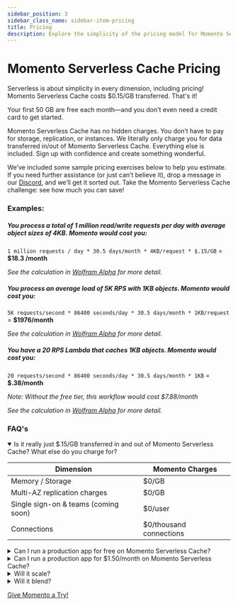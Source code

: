 ```yaml
---
sidebar_position: 3
sidebar_class_name: sidebar-item-pricing
title: Pricing
description: Explore the simplicity of the pricing model for Momento Serverless Cache
---
```


# Momento Serverless Cache Pricing
Serverless is about simplicity in every dimension, including pricing! Momento Serverless Cache costs $0.15/GB transferred. That's it!

Your first 50 GB are free each month—and you don't even need a credit card to get started.

Momento Serverless Cache has no hidden charges. You don’t have to pay for storage, replication, or instances. We literally only charge you for data transferred in/out of Momento Serverless Cache. Everything else is included. Sign up with confidence and create something wonderful.

We’ve included some sample pricing exercises below to help you estimate. If you need further assistance (or just can’t believe it), drop a message in our [Discord](https://discord.gg/Z7FSXB89), and we’ll get it sorted out. Take the Momento Serverless Cache challenge: see how much you can save!

### Examples:

##### You process a total of 1 million read/write requests per day with average object sizes of 4KB. Momento would cost you:

`1 million requests / day * 30.5 days/month * 4KB/request * $.15/GB` = **$18.3 /month**

_See the calculation in [Wolfram Alpha](https://www.wolframalpha.com/input?i=1+million%2F+day+*+4KB+*+%24.15%2FGB+to+%24%2Fmonth) for more detail._

##### You process an average load of 5K RPS with 1KB objects. Momento would cost you:

`5K requests/second * 86400 seconds/day * 30.5 days/month * 1KB/request` = **$1976/month**

_See the calculation in [Wolfram Alpha](https://www.wolframalpha.com/input?i=5000%2Fsecond+*+1KB++*+%24.15%2FGB+to+%24%2Fmonth) for more detail._

##### You have a 20 RPS Lambda that caches 1KB objects. Momento would cost you:

`20 requests/second * 86400 seconds/day * 30.5 days/month * 1KB` = **$.38/month**

_Note: Without the free tier, this workflow would cost $7.88/month_

_See the calculation in [Wolfram Alpha](https://www.wolframalpha.com/input?i=%28%2820+requests%2Fsecond+*+1KB%2Frequest%29+-+50GB+%2Fmonth%29+*+%24.15%2FGB+to+%24%2Fmonth) for more detail._

### FAQ's 
<details open>
  <summary>Is it really just $.15/GB transferred in and out of Momento Serverless Cache? What else do you charge for?</summary>

| Dimension                            | Momento Charges         |
|--------------------------------------|-------------------------|
| Memory / Storage                     | $0/GB                   |
| Multi-AZ replication charges         | $0/GB                   |
| Single sign-on & teams (coming soon) | $0/user                 |
| Connections                          | $0/thousand connections |
  
 </details>

<details>
<summary>Can I run a production app for free on Momento Serverless Cache?</summary>
Absolutely! Our free tier and low usage tiers are as fast, as available, and as secure as our at scale service. You get all our availability features like multi-AZ replication, hot key protection, and automatic scaling to handle bursts. You even get all our security features for free (end-to-end encryption, per request authentication, TLS).

We frequently find customers provisioning an entire cluster to handle low-RPS workflows. If you want them to be HA, you need multiple nodes. If you believe in CICD, you likely have a similarly sized cluster in staging—and maybe even in dev. That adds up! Turn off those machines—and save the environment. Go Momento!
</details>

<details>
  <summary>Can I run a production app for $1.50/month on Momento Serverless Cache?</summary>
Absolutely! If you are transferring 60 GB of data in/out of Momento Serverless Cache each month, you get the first 50GB free each month and pay $0.15/GB for the remaining 10GB each month. Access enterprise-grade availability, security, and performance at any scale with Momento.


As crazy as it sounds, we are not the first to do this. You can experience this with other serverless services like Amazon DynamoDB, Amazon S3, and more—we are just bringing serverless to caching!
</details>

<details>
  <summary>Will it scale?</summary>
Hell yes! Momento is the best way to future-proof your caching story. You can add Momento *extremely* quickly—and it just fades into the background whether you are doing 1 RPS or 1 million RPS. You just pay for what you use—so you get a scalable cache without spending a lot of cash.
</details>
  
<details>
  <summary>Will it blend?</summary>
We do not recommend putting Momento Serverless Cache in a blender as it may void the warranty of your blender, but Momento Serverless Cache  is robust with enterprise grade security and availability. Momento Serverless Cache does blend seamlessly with your current cloud setup, whether you're on AWS, GCP, Azure, or multi-cloud!
</details>

[Give Momento a Try!](./getting-started)
